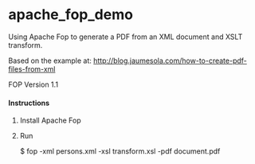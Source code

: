 # apache_fop_demo
Using Apache Fop to generate a PDF from an XML document and XSLT transform.

Based on the example at: http://blog.jaumesola.com/how-to-create-pdf-files-from-xml

FOP Version 1.1

#### Instructions

1) Install Apache Fop

2) Run

    $ fop -xml persons.xml -xsl transform.xsl -pdf document.pdf
